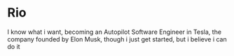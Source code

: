# Rio
I know what i want, becoming an Autopilot Software Engineer in Tesla, the company founded by Elon Musk, though i just get started, but i believe i can do it
